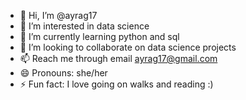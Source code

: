 - 👋 Hi, I’m @ayrag17
- 👀 I’m interested in data science
- 🌱 I’m currently learning python and sql
- 💞️ I’m looking to collaborate on data science projects
- 📫 Reach me through email ayrag17@gmail.com
- 😄 Pronouns: she/her
- ⚡ Fun fact: I love going on walks and reading :)

<!---
ayrag17/ayrag17 is a ✨ special ✨ repository because its `README.md` (this file) appears on your GitHub profile.
You can click the Preview link to take a look at your changes.
--->
